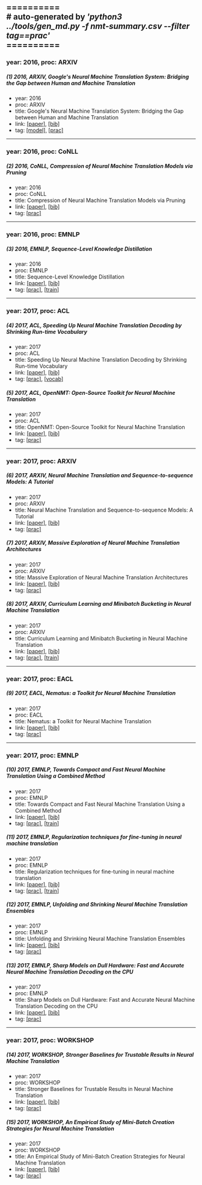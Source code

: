 ==========<br>
\# auto-generated by *'python3 ../tools/gen_md.py -f nmt-summary.csv --filter tag==prac'*<br>==========
-----
### year: 2016, proc: ARXIV

##### (1) 2016, ARXIV, Google's Neural Machine Translation System: Bridging the Gap between Human and Machine Translation

* year: 2016
* proc: ARXIV
* title: Google's Neural Machine Translation System: Bridging the Gap between Human and Machine Translation
* link: [[paper]](https://arxiv.org/abs/1609.08144), [[bib]](https://arxiv.org/abs/1609.08144.bib)
* tag: [[model]](model.md), [[prac]](prac.md)


-----
### year: 2016, proc: CoNLL

##### (2) 2016, CoNLL, Compression of Neural Machine Translation Models via Pruning

* year: 2016
* proc: CoNLL
* title: Compression of Neural Machine Translation Models via Pruning
* link: [[paper]](http://aclweb.org/anthology/K16-1029), [[bib]](http://aclweb.org/anthology/K16-1029.bib)
* tag: [[prac]](prac.md)


-----
### year: 2016, proc: EMNLP

##### (3) 2016, EMNLP, Sequence-Level Knowledge Distillation

* year: 2016
* proc: EMNLP
* title: Sequence-Level Knowledge Distillation
* link: [[paper]](http://aclweb.org/anthology/D16-1139), [[bib]](http://aclweb.org/anthology/D16-1139.bib)
* tag: [[prac]](prac.md), [[train]](train.md)


-----
### year: 2017, proc: ACL

##### (4) 2017, ACL, Speeding Up Neural Machine Translation Decoding by Shrinking Run-time Vocabulary

* year: 2017
* proc: ACL
* title: Speeding Up Neural Machine Translation Decoding by Shrinking Run-time Vocabulary
* link: [[paper]](http://aclweb.org/anthology/P17-2091), [[bib]](http://aclweb.org/anthology/P17-2091.bib)
* tag: [[prac]](prac.md), [[vocab]](vocab.md)


##### (5) 2017, ACL, OpenNMT: Open-Source Toolkit for Neural Machine Translation

* year: 2017
* proc: ACL
* title: OpenNMT: Open-Source Toolkit for Neural Machine Translation
* link: [[paper]](http://aclweb.org/anthology/P17-4012), [[bib]](http://aclweb.org/anthology/P17-4012.bib)
* tag: [[prac]](prac.md)


-----
### year: 2017, proc: ARXIV

##### (6) 2017, ARXIV, Neural Machine Translation and Sequence-to-sequence Models: A Tutorial

* year: 2017
* proc: ARXIV
* title: Neural Machine Translation and Sequence-to-sequence Models: A Tutorial
* link: [[paper]](https://arxiv.org/abs/1703.01619), [[bib]](https://arxiv.org/abs/1703.01619.bib)
* tag: [[prac]](prac.md)


##### (7) 2017, ARXIV, Massive Exploration of Neural Machine Translation Architectures

* year: 2017
* proc: ARXIV
* title: Massive Exploration of Neural Machine Translation Architectures
* link: [[paper]](https://arxiv.org/abs/1703.03906), [[bib]](https://arxiv.org/abs/1703.03906.bib)
* tag: [[prac]](prac.md)


##### (8) 2017, ARXIV, Curriculum Learning and Minibatch Bucketing in Neural Machine Translation

* year: 2017
* proc: ARXIV
* title: Curriculum Learning and Minibatch Bucketing in Neural Machine Translation
* link: [[paper]](https://arxiv.org/abs/1707.09533), [[bib]](https://arxiv.org/abs/1707.09533.bib)
* tag: [[prac]](prac.md), [[train]](train.md)


-----
### year: 2017, proc: EACL

##### (9) 2017, EACL, Nematus: a Toolkit for Neural Machine Translation

* year: 2017
* proc: EACL
* title: Nematus: a Toolkit for Neural Machine Translation
* link: [[paper]](http://aclweb.org/anthology/E17-3017), [[bib]](http://aclweb.org/anthology/E17-3017.bib)
* tag: [[prac]](prac.md)


-----
### year: 2017, proc: EMNLP

##### (10) 2017, EMNLP, Towards Compact and Fast Neural Machine Translation Using a Combined Method

* year: 2017
* proc: EMNLP
* title: Towards Compact and Fast Neural Machine Translation Using a Combined Method
* link: [[paper]](http://aclweb.org/anthology/D17-1154), [[bib]](http://aclweb.org/anthology/D17-1154.bib)
* tag: [[prac]](prac.md), [[train]](train.md)


##### (11) 2017, EMNLP, Regularization techniques for fine-tuning in neural machine translation

* year: 2017
* proc: EMNLP
* title: Regularization techniques for fine-tuning in neural machine translation
* link: [[paper]](http://aclweb.org/anthology/D17-1156), [[bib]](http://aclweb.org/anthology/D17-1156.bib)
* tag: [[prac]](prac.md), [[train]](train.md)


##### (12) 2017, EMNLP, Unfolding and Shrinking Neural Machine Translation Ensembles

* year: 2017
* proc: EMNLP
* title: Unfolding and Shrinking Neural Machine Translation Ensembles
* link: [[paper]](http://aclweb.org/anthology/D17-1207), [[bib]](http://aclweb.org/anthology/D17-1207.bib)
* tag: [[prac]](prac.md)


##### (13) 2017, EMNLP, Sharp Models on Dull Hardware: Fast and Accurate Neural Machine Translation Decoding on the CPU

* year: 2017
* proc: EMNLP
* title: Sharp Models on Dull Hardware: Fast and Accurate Neural Machine Translation Decoding on the CPU
* link: [[paper]](http://aclweb.org/anthology/D17-1299), [[bib]](http://aclweb.org/anthology/D17-1299.bib)
* tag: [[prac]](prac.md)


-----
### year: 2017, proc: WORKSHOP

##### (14) 2017, WORKSHOP, Stronger Baselines for Trustable Results in Neural Machine Translation

* year: 2017
* proc: WORKSHOP
* title: Stronger Baselines for Trustable Results in Neural Machine Translation
* link: [[paper]](http://aclweb.org/anthology/W17-3203), [[bib]](http://aclweb.org/anthology/W17-3203.bib)
* tag: [[prac]](prac.md)


##### (15) 2017, WORKSHOP, An Empirical Study of Mini-Batch Creation Strategies for Neural Machine Translation

* year: 2017
* proc: WORKSHOP
* title: An Empirical Study of Mini-Batch Creation Strategies for Neural Machine Translation
* link: [[paper]](http://aclweb.org/anthology/W17-3208), [[bib]](http://aclweb.org/anthology/W17-3208.bib)
* tag: [[prac]](prac.md)



